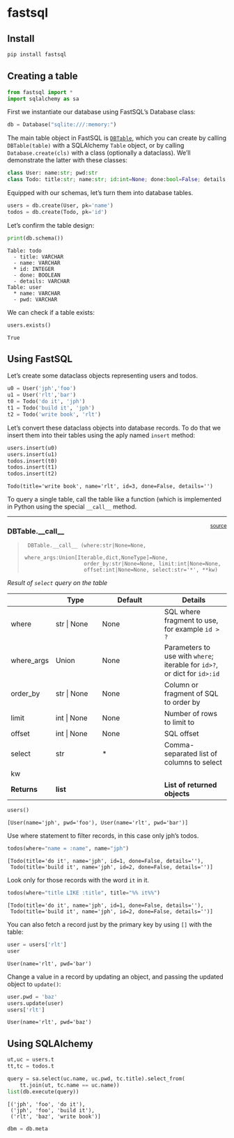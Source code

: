 # fastsql


<!-- WARNING: THIS FILE WAS AUTOGENERATED! DO NOT EDIT! -->

## Install

``` sh
pip install fastsql
```

## Creating a table

``` python
from fastsql import *
import sqlalchemy as sa
```

First we instantiate our database using FastSQL’s Database class:

``` python
db = Database("sqlite:///:memory:")
```

The main table object in FastSQL is
[`DBTable`](https://answerdotai.github.io/fastsql/core.html#dbtable),
which you can create by calling `DBTable(table)` with a SQLAlchemy
`Table` object, or by calling `Database.create(cls)` with a class
(optionally a dataclass). We’ll demonstrate the latter with these
classes:

``` python
class User: name:str; pwd:str
class Todo: title:str; name:str; id:int=None; done:bool=False; details:str=''
```

Equipped with our schemas, let’s turn them into database tables.

``` python
users = db.create(User, pk='name')
todos = db.create(Todo, pk='id')
```

Let’s confirm the table design:

``` python
print(db.schema())
```

    Table: todo
      - title: VARCHAR
      - name: VARCHAR
      * id: INTEGER
      - done: BOOLEAN
      - details: VARCHAR
    Table: user
      * name: VARCHAR
      - pwd: VARCHAR

We can check if a table exists:

``` python
users.exists()
```

    True

## Using FastSQL

Let’s create some dataclass objects representing users and todos.

``` python
u0 = User('jph','foo')
u1 = User('rlt','bar')
t0 = Todo('do it', 'jph')
t1 = Todo('build it', 'jph')
t2 = Todo('write book', 'rlt')
```

Let’s convert these dataclass objects into database records. To do that
we insert them into their tables using the aply named `insert` method:

``` python
users.insert(u0)
users.insert(u1)
todos.insert(t0)
todos.insert(t1)
todos.insert(t2)
```

    Todo(title='write book', name='rlt', id=3, done=False, details='')

To query a single table, call the table like a function (which is
implemented in Python using the special `__call__` method.

------------------------------------------------------------------------

<a
href="https://github.com/answerdotai/fastsql/blob/main/fastsql/core.py#LNone"
target="_blank" style="float:right; font-size:smaller">source</a>

### DBTable.\_\_call\_\_

>      DBTable.__call__ (where:str|None=None,
>                        where_args:Union[Iterable,dict,NoneType]=None,
>                        order_by:str|None=None, limit:int|None=None,
>                        offset:int|None=None, select:str='*', **kw)

*Result of `select` query on the table*

<table>
<colgroup>
<col style="width: 6%" />
<col style="width: 25%" />
<col style="width: 34%" />
<col style="width: 34%" />
</colgroup>
<thead>
<tr class="header">
<th></th>
<th><strong>Type</strong></th>
<th><strong>Default</strong></th>
<th><strong>Details</strong></th>
</tr>
</thead>
<tbody>
<tr class="odd">
<td>where</td>
<td>str | None</td>
<td>None</td>
<td>SQL where fragment to use, for example <code>id &gt; ?</code></td>
</tr>
<tr class="even">
<td>where_args</td>
<td>Union</td>
<td>None</td>
<td>Parameters to use with <code>where</code>; iterable for
<code>id&gt;?</code>, or dict for <code>id&gt;:id</code></td>
</tr>
<tr class="odd">
<td>order_by</td>
<td>str | None</td>
<td>None</td>
<td>Column or fragment of SQL to order by</td>
</tr>
<tr class="even">
<td>limit</td>
<td>int | None</td>
<td>None</td>
<td>Number of rows to limit to</td>
</tr>
<tr class="odd">
<td>offset</td>
<td>int | None</td>
<td>None</td>
<td>SQL offset</td>
</tr>
<tr class="even">
<td>select</td>
<td>str</td>
<td>*</td>
<td>Comma-separated list of columns to select</td>
</tr>
<tr class="odd">
<td>kw</td>
<td></td>
<td></td>
<td></td>
</tr>
<tr class="even">
<td><strong>Returns</strong></td>
<td><strong>list</strong></td>
<td></td>
<td><strong>List of returned objects</strong></td>
</tr>
</tbody>
</table>

``` python
users()
```

    [User(name='jph', pwd='foo'), User(name='rlt', pwd='bar')]

Use where statement to filter records, in this case only jph’s todos.

``` python
todos(where="name = :name", name="jph")
```

    [Todo(title='do it', name='jph', id=1, done=False, details=''),
     Todo(title='build it', name='jph', id=2, done=False, details='')]

Look only for those records with the word `it` in it.

``` python
todos(where="title LIKE :title", title="%% it%%")
```

    [Todo(title='do it', name='jph', id=1, done=False, details=''),
     Todo(title='build it', name='jph', id=2, done=False, details='')]

You can also fetch a record just by the primary key by using `[]` with
the table:

``` python
user = users['rlt']
user
```

    User(name='rlt', pwd='bar')

Change a value in a record by updating an object, and passing the
updated object to `update()`:

``` python
user.pwd = 'baz'
users.update(user)
users['rlt']
```

    User(name='rlt', pwd='baz')

## Using SQLAlchemy

``` python
ut,uc = users.t
tt,tc = todos.t
```

``` python
query = sa.select(uc.name, uc.pwd, tc.title).select_from(
    tt.join(ut, tc.name == uc.name))
list(db.execute(query))
```

    [('jph', 'foo', 'do it'),
     ('jph', 'foo', 'build it'),
     ('rlt', 'baz', 'write book')]

``` python
dbm = db.meta
```
